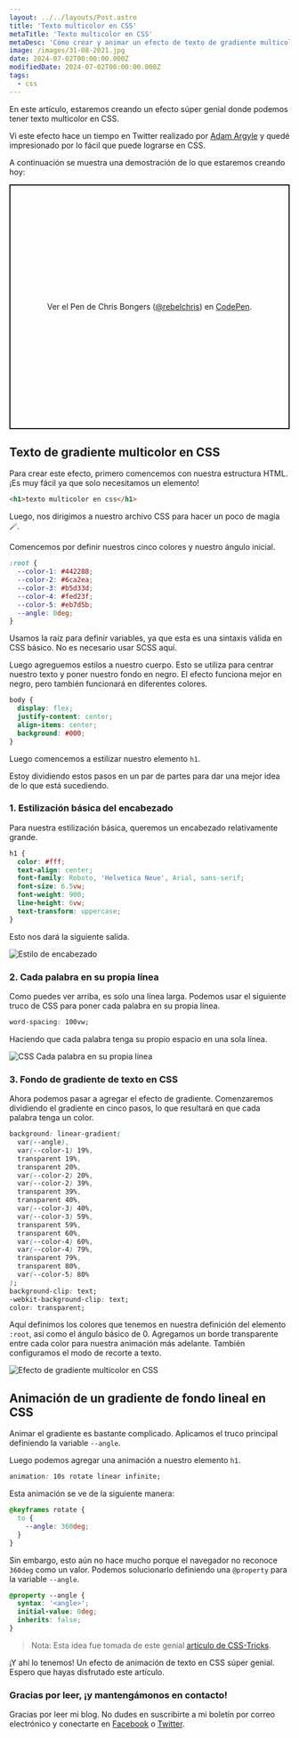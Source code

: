 ```yaml
---
layout: ../../layouts/Post.astro
title: 'Texto multicolor en CSS'
metaTitle: 'Texto multicolor en CSS'
metaDesc: 'Cómo crear y animar un efecto de texto de gradiente multicolor en CSS'
image: /images/31-08-2021.jpg
date: 2024-07-02T00:00:00.000Z
modifiedDate: 2024-07-02T00:00:00.000Z
tags:
  - css
---
```


En este artículo, estaremos creando un efecto súper genial donde podemos tener texto multicolor en CSS.

Vi este efecto hace un tiempo en Twitter realizado por [Adam Argyle](https://twitter.com/argyleink/status/1409590647187656706) y quedé impresionado por lo fácil que puede lograrse en CSS.

A continuación se muestra una demostración de lo que estaremos creando hoy:

<p class="codepen" data-height="440" data-theme-id="dark" data-default-tab="js,result" data-slug-hash="ExXYzbg" data-user="rebelchris" style="height: 440px; box-sizing: border-box; display: flex; align-items: center; justify-content: center; border: 2px solid; margin: 1em 0; padding: 1em;">
  <span>Ver el Pen <a href="https://codepen.io/rebelchris/pen/ExXYzbg">
  </a> de Chris Bongers (<a href="https://codepen.io/rebelchris">@rebelchris</a>)
  en <a href="https://codepen.io">CodePen</a>.</span>
</p>
<script async defer src="https://cpwebassets.codepen.io/assets/embed/ei.js"></script>

## Texto de gradiente multicolor en CSS

Para crear este efecto, primero comencemos con nuestra estructura HTML. ¡Es muy fácil ya que solo necesitamos un elemento!

```html
<h1>texto multicolor en css</h1>
```

Luego, nos dirigimos a nuestro archivo CSS para hacer un poco de magia 🪄.

Comencemos por definir nuestros cinco colores y nuestro ángulo inicial.

```css
:root {
  --color-1: #442288;
  --color-2: #6ca2ea;
  --color-3: #b5d33d;
  --color-4: #fed23f;
  --color-5: #eb7d5b;
  --angle: 0deg;
}
```

Usamos la raíz para definir variables, ya que esta es una sintaxis válida en CSS básico. No es necesario usar SCSS aquí.

Luego agreguemos estilos a nuestro cuerpo. Esto se utiliza para centrar nuestro texto y poner nuestro fondo en negro. El efecto funciona mejor en negro, pero también funcionará en diferentes colores.

```css
body {
  display: flex;
  justify-content: center;
  align-items: center;
  background: #000;
}
```

Luego comencemos a estilizar nuestro elemento `h1`.

Estoy dividiendo estos pasos en un par de partes para dar una mejor idea de lo que está sucediendo.

### 1. Estilización básica del encabezado

Para nuestra estilización básica, queremos un encabezado relativamente grande.

```css
h1 {
  color: #fff;
  text-align: center;
  font-family: Roboto, 'Helvetica Neue', Arial, sans-serif;
  font-size: 6.5vw;
  font-weight: 900;
  line-height: 6vw;
  text-transform: uppercase;
}
```

Esto nos dará la siguiente salida.

![Estilo de encabezado](https://cdn.hashnode.com/res/hashnode/image/upload/v1629698862225/mJelzv5WB.png)

### 2. Cada palabra en su propia línea

Como puedes ver arriba, es solo una línea larga. Podemos usar el siguiente truco de CSS para poner cada palabra en su propia línea.

```css
word-spacing: 100vw;
```

Haciendo que cada palabra tenga su propio espacio en una sola línea.

![CSS Cada palabra en su propia línea](https://cdn.hashnode.com/res/hashnode/image/upload/v1629698977760/jKn1N700v.png)

### 3. Fondo de gradiente de texto en CSS

Ahora podemos pasar a agregar el efecto de gradiente. Comenzaremos dividiendo el gradiente en cinco pasos, lo que resultará en que cada palabra tenga un color.

```css
background: linear-gradient(
  var(--angle),
  var(--color-1) 19%,
  transparent 19%,
  transparent 20%,
  var(--color-2) 20%,
  var(--color-2) 39%,
  transparent 39%,
  transparent 40%,
  var(--color-3) 40%,
  var(--color-3) 59%,
  transparent 59%,
  transparent 60%,
  var(--color-4) 60%,
  var(--color-4) 79%,
  transparent 79%,
  transparent 80%,
  var(--color-5) 80%
);
background-clip: text;
-webkit-background-clip: text;
color: transparent;
```

Aquí definimos los colores que tenemos en nuestra definición del elemento `:root`, así como el ángulo básico de 0.
Agregamos un borde transparente entre cada color para nuestra animación más adelante.
También configuramos el modo de recorte a texto.

![Efecto de gradiente multicolor en CSS](https://cdn.hashnode.com/res/hashnode/image/upload/v1629699790231/t2_xUUlq-.png)

## Animación de un gradiente de fondo lineal en CSS

Animar el gradiente es bastante complicado.
Aplicamos el truco principal definiendo la variable `--angle`.

Luego podemos agregar una animación a nuestro elemento `h1`.

```css
animation: 10s rotate linear infinite;
```

Esta animación se ve de la siguiente manera:

```css
@keyframes rotate {
  to {
    --angle: 360deg;
  }
}
```

Sin embargo, esto aún no hace mucho porque el navegador no reconoce `360deg` como un valor.
Podemos solucionarlo definiendo una `@property` para la variable `--angle`.

```css
@property --angle {
  syntax: '<angle>';
  initial-value: 0deg;
  inherits: false;
}
```

> Nota: Esta idea fue tomada de este genial [artículo de CSS-Tricks](https://css-tricks.com/animating-a-css-gradient-border/).

¡Y ahí lo tenemos! Un efecto de animación de texto en CSS súper genial. Espero que hayas disfrutado este artículo.

### Gracias por leer, ¡y mantengámonos en contacto!

Gracias por leer mi blog. No dudes en suscribirte a mi boletín por correo electrónico y conectarte en [Facebook](https://www.facebook.com/DailyDevTipsBlog) o [Twitter](https://twitter.com/DailyDevTips1).
